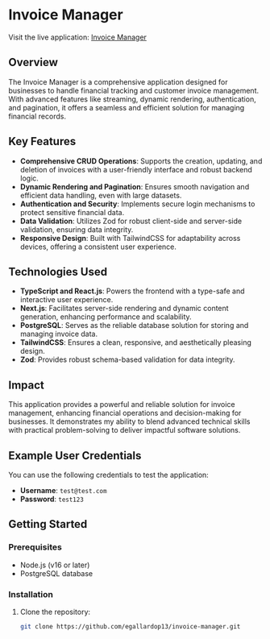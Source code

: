 # Invoice Manager

Visit the live application: [Invoice Manager](https://nextjs-dashboard-ernesto-dev.vercel.app/)

## Overview

The Invoice Manager is a comprehensive application designed for businesses to handle financial tracking and customer invoice management. With advanced features like streaming, dynamic rendering, authentication, and pagination, it offers a seamless and efficient solution for managing financial records.

## Key Features

- **Comprehensive CRUD Operations**: Supports the creation, updating, and deletion of invoices with a user-friendly interface and robust backend logic.
- **Dynamic Rendering and Pagination**: Ensures smooth navigation and efficient data handling, even with large datasets.
- **Authentication and Security**: Implements secure login mechanisms to protect sensitive financial data.
- **Data Validation**: Utilizes Zod for robust client-side and server-side validation, ensuring data integrity.
- **Responsive Design**: Built with TailwindCSS for adaptability across devices, offering a consistent user experience.

## Technologies Used

- **TypeScript and React.js**: Powers the frontend with a type-safe and interactive user experience.
- **Next.js**: Facilitates server-side rendering and dynamic content generation, enhancing performance and scalability.
- **PostgreSQL**: Serves as the reliable database solution for storing and managing invoice data.
- **TailwindCSS**: Ensures a clean, responsive, and aesthetically pleasing design.
- **Zod**: Provides robust schema-based validation for data integrity.

## Impact

This application provides a powerful and reliable solution for invoice management, enhancing financial operations and decision-making for businesses. It demonstrates my ability to blend advanced technical skills with practical problem-solving to deliver impactful software solutions.

## Example User Credentials

You can use the following credentials to test the application:

- **Username**: `test@test.com`
- **Password**: `test123`

## Getting Started

### Prerequisites

- Node.js (v16 or later)
- PostgreSQL database

### Installation

1. Clone the repository:
   ```bash
   git clone https://github.com/egallardop13/invoice-manager.git
   ```
